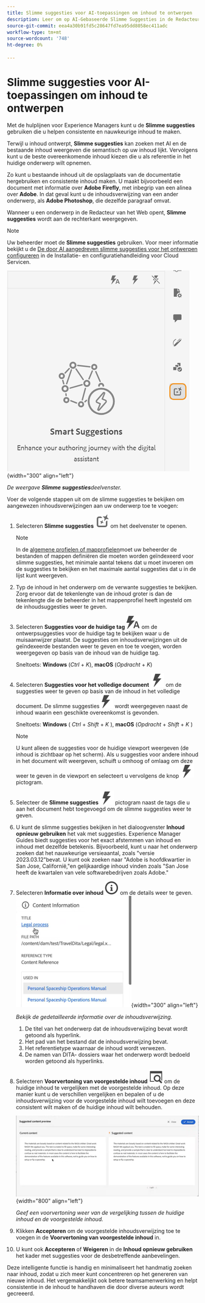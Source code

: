 ```yaml
---
title: Slimme suggesties voor AI-toepassingen om inhoud te ontwerpen
description: Leer om op AI-Gebaseerde Slimme Suggesties in de Redacteur van het Web te bekijken en te gebruiken.
source-git-commit: eea4a30b91fd5c28647fd7ea95dd8058ec411adc
workflow-type: tm+mt
source-wordcount: '748'
ht-degree: 0%

---
```




# Slimme suggesties voor AI-toepassingen om inhoud te ontwerpen

Met de hulplijnen voor Experience Managers kunt u de **Slimme suggesties** gebruiken die u helpen consistente en nauwkeurige inhoud te maken.

Terwijl u inhoud ontwerpt, **Slimme suggesties** kan zoeken met AI en de bestaande inhoud weergeven die semantisch op uw inhoud lijkt. Vervolgens kunt u de beste overeenkomende inhoud kiezen die u als referentie in het huidige onderwerp wilt opnemen.

Zo kunt u bestaande inhoud uit de opslagplaats van de documentatie hergebruiken en consistente inhoud maken. U maakt bijvoorbeeld een document met informatie over **Adobe Firefly**, met inbegrip van een alinea over **Adobe**. In dat geval kunt u de inhoudsverwijzing van een ander onderwerp, als **Adobe Photoshop**, die dezelfde paragraaf omvat.





Wanneer u een onderwerp in de Redacteur van het Web opent, **Slimme suggesties** wordt aan de rechterkant weergegeven.

>[!NOTE]
>
> Uw beheerder moet de **Slimme suggesties** gebruiken. Voor meer informatie bekijkt u de [De door AI aangedreven slimme suggesties voor het ontwerpen configureren](../cs-install-guide/conf-smart-suggestions.md) in de Installatie- en configuratiehandleiding voor Cloud Servicen.

![Deelvenster Slimme suggesties](images/smart-suggestions-panel.png){width="300" align="left"}

*De weergave **Slimme suggesties**deelvenster.*

Voer de volgende stappen uit om de slimme suggesties te bekijken om aangewezen inhoudsverwijzingen aan uw onderwerp toe te voegen:

1. Selecteren **Slimme suggesties** ![pictogram Slimme suggesties](images/smart-suggestions-icon.svg) om het deelvenster te openen.



   >[!NOTE]
   >
   > In de [algemene profielen of mapprofielen](../cs-install-guide/conf-folder-level.md#conf-ai-smart-suggestions)moet uw beheerder de bestanden of mappen definiëren die moeten worden geïndexeerd voor slimme suggesties, het minimale aantal tekens dat u moet invoeren om de suggesties te bekijken en het maximale aantal suggesties dat u in de lijst kunt weergeven.

1. Typ de inhoud in het onderwerp om de verwante suggesties te bekijken. Zorg ervoor dat de tekenlengte van de inhoud groter is dan de tekenlengte die de beheerder in het mappenprofiel heeft ingesteld om de inhoudsuggesties weer te geven.

1. Selecteren **Suggesties voor de huidige tag** ![slimme suggesties, huidig tagpictogram](images/smart-suggestions-current-tag-icon.svg) om de ontwerpsuggesties voor de huidige tag te bekijken waar u de muisaanwijzer plaatst.  De suggesties om inhoudsverwijzingen uit de geïndexeerde bestanden weer te geven en toe te voegen, worden weergegeven op basis van de inhoud van de huidige tag.

   Sneltoets: **Windows** (*Ctrl* + *K*),  **macOS** (*Opdracht* + *K*)
1. Selecteren **Suggesties voor het volledige document**  ![slimme suggesties, volledig documentpictogram](images/smart-suggestions-complete-document-icon.svg) om de suggesties weer te geven op basis van de inhoud in het volledige document.  De slimme suggesties![pictogram Slimme suggesties](images/smart-suggestions-complete-document-icon.svg) wordt weergegeven naast de inhoud waarin een geschikte overeenkomst is gevonden.

   Sneltoets: **Windows** ( *Ctrl* + *Shift* +  *K* ),  **macOS** (*Opdracht* + *Shift* + *K* )

   >[!NOTE]
   >
   > U kunt alleen de suggesties voor de huidige viewport weergeven (de inhoud is zichtbaar op het scherm). Als u suggesties voor andere inhoud in het document wilt weergeven, schuift u omhoog of omlaag om deze weer te geven in de viewport en selecteert u vervolgens de knop ![pictogram Slimme suggesties](images/smart-suggestions-complete-document-icon.svg) pictogram.

1. Selecteer de **Slimme suggesties** ![pictogram Slimme suggesties](images/smart-suggestions-complete-document-icon.svg) pictogram naast de tags die u aan het document hebt toegevoegd om de slimme suggesties weer te geven.
1. U kunt de slimme suggesties bekijken in het dialoogvenster **Inhoud opnieuw gebruiken** het vak met suggesties.  Experience Manager Guides biedt suggesties voor het exact afstemmen van inhoud en inhoud met dezelfde betekenis. Bijvoorbeeld, kunt u naar het onderwerp zoeken dat het nauwkeurige versieaantal, zoals &quot;versie 2023.03.12&quot;bevat. U kunt ook zoeken naar &quot;Adobe is hoofdkwartier in San Jose, Californië,&quot;en gelijkaardige inhoud vinden zoals &quot;San Jose heeft de kwartalen van vele softwarebedrijven zoals Adobe.&quot;
1. Selecteren **Informatie over inhoud** ![Informatie over inhoud](images/smart-suggestions-content-info-icon.svg) om de details weer te geven.
   ![Deelvenster Informatie over inhoud](images/smart-suggestions-content-information.png){width="300" align="left"}

   *Bekijk de gedetailleerde informatie over de inhoudsverwijzing.*

   1. De titel van het onderwerp dat de inhoudsverwijzing bevat wordt getoond als hyperlink.
   1. Het pad van het bestand dat de inhoudsverwijzing bevat.
   1. Het referentietype waarnaar de inhoud wordt verwezen.
   1. De namen van DITA- dossiers waar het onderwerp wordt bedoeld worden getoond als hyperlinks.
1. Selecteren **Voorvertoning van voorgestelde inhoud** ![voorbeeldpictogram voor slimme suggesties](images/smart-suggestions-preview-icon.svg) om de huidige inhoud te vergelijken met de voorgestelde inhoud. Op deze manier kunt u de verschillen vergelijken en bepalen of u de inhoudsverwijzing voor de voorgestelde inhoud wilt toevoegen en deze consistent wilt maken of de huidige inhoud wilt behouden.

   ![Voorvertoning van voorgestelde inhoud](images/smart-suggestions-suggested-content-preview.png){width="800" align="left"}

   *Geef een voorvertoning weer van de vergelijking tussen de huidige inhoud en de voorgestelde inhoud.*

1. Klikken **Accepteren** om de voorgestelde inhoudsverwijzing toe te voegen in de **Voorvertoning van voorgestelde inhoud** in.
1. U kunt ook **Accepteren** of **Weigeren** in de **Inhoud opnieuw gebruiken** het kader met suggesties voor de desbetreffende aanbevelingen.



Deze intelligente functie is handig en minimaliseert het handmatig zoeken naar inhoud, zodat u zich meer kunt concentreren op het genereren van nieuwe inhoud. Het vergemakkelijkt ook betere teamsamenwerking en helpt consistentie in de inhoud te handhaven die door diverse auteurs wordt gecreeerd.

